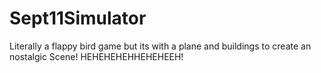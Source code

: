 # Sept11Simulator
Literally a flappy bird game but its with a plane and buildings to create an nostalgic Scene! HEHEHEHEHHEHEHEEH!
